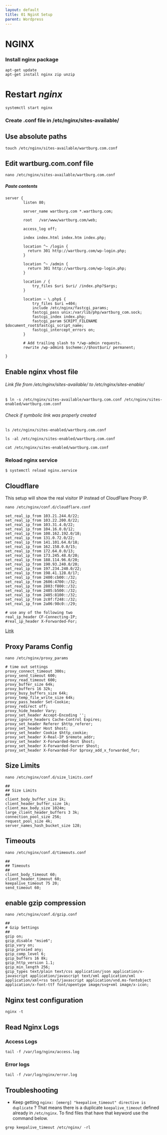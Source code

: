 ```yaml
---
layout: default
title: 01 NginX Setup      
parent: Wordpress
---
```


# NGINX


### Install nginx package

```
apt-get update
apt-get install nginx zip unzip
```

# Restart *nginx*

```
systemctl start nginx
```

### Create .conf file in /etc/nginx/sites-available/

## Use absolute paths

````
touch /etc/nginx/sites-available/wartburg.com.conf
````

## Edit wartburg.com.conf file

````
nano /etc/nginx/sites-available/wartburg.com.conf
````

##### Paste contents

````
server {
        listen 80;

        server_name wartburg.com *.wartburg.com;

        root   /var/www/wartburg.com/web;

        access_log off;

        index index.html index.htm index.php;

        location ^~ /login {
          return 301 http://wartburg.com/wp-login.php;
        }

        location ^~ /admin {
          return 301 http://wartburg.com/wp-login.php;
        }

        location / {
	        try_files $uri $uri/ /index.php?$args;
        }

        location ~ \.php$ {
            try_files $uri =404;
            include /etc/nginx/fastcgi_params;
            fastcgi_pass unix:/var/lib/php/wartburg_com.sock;
            fastcgi_index index.php;
            fastcgi_param SCRIPT_FILENAME $document_root$fastcgi_script_name;
            fastcgi_intercept_errors on;
        }

        # Add trailing slash to */wp-admin requests.
        rewrite /wp-admin$ $scheme://$host$uri/ permanent;

}

````

## Enable nginx vhost file

###### Link file from /etc/nginx/sites-available/ to /etc/nginx/sites-enable/

````
$ ln -s /etc/nginx/sites-available/wartburg.com.conf /etc/nginx/sites-enabled/wartburg.com.conf
````

###### Check if symbolic link was properly created

````
ls /etc/nginx/sites-enabled/wartburg.com.conf
````

````
ls -al /etc/nginx/sites-enabled/wartburg.com.conf
````

````
cat /etc/nginx/sites-enabled/wartburg.com.conf
````

### Reload nginx service

````
$ systemctl reload nginx.service
````

## Cloudflare

This setup will show the real visitor IP instead of CloudFlare Proxy IP.

````
nano /etc/nginx/conf.d/cloudflare.conf
````

````
set_real_ip_from 103.21.244.0/22;
set_real_ip_from 103.22.200.0/22;
set_real_ip_from 103.31.4.0/22;
set_real_ip_from 104.16.0.0/12;
set_real_ip_from 108.162.192.0/18;
set_real_ip_from 131.0.72.0/22;
set_real_ip_from 141.101.64.0/18;
set_real_ip_from 162.158.0.0/15;
set_real_ip_from 172.64.0.0/13;
set_real_ip_from 173.245.48.0/20;
set_real_ip_from 188.114.96.0/20;
set_real_ip_from 190.93.240.0/20;
set_real_ip_from 197.234.240.0/22;
set_real_ip_from 198.41.128.0/17;
set_real_ip_from 2400:cb00::/32;
set_real_ip_from 2606:4700::/32;
set_real_ip_from 2803:f800::/32;
set_real_ip_from 2405:b500::/32;
set_real_ip_from 2405:8100::/32;
set_real_ip_from 2c0f:f248::/32;
set_real_ip_from 2a06:98c0::/29;

# use any of the following two
real_ip_header CF-Connecting-IP;
#real_ip_header X-Forwarded-For;
````


[Link](https://support.cloudflare.com/hc/en-us/articles/200170706-How-do-I-restore-original-visitor-IP-with-Nginx-)


## Proxy Params Config

````
nano /etc/nginx/proxy_params
````

````
# time out settings
proxy_connect_timeout 300s;
proxy_send_timeout 600;
proxy_read_timeout 600;
proxy_buffer_size 64k;
proxy_buffers 16 32k;
proxy_busy_buffers_size 64k;
proxy_temp_file_write_size 64k;
proxy_pass_header Set-Cookie;
proxy_redirect off;
proxy_hide_header Vary;
proxy_set_header Accept-Encoding '';
proxy_ignore_headers Cache-Control Expires;
proxy_set_header Referer $http_referer;
proxy_set_header Host $host;
proxy_set_header Cookie $http_cookie;
proxy_set_header X-Real-IP $remote_addr;
proxy_set_header X-Forwarded-Host $host;
proxy_set_header X-Forwarded-Server $host;
proxy_set_header X-Forwarded-For $proxy_add_x_forwarded_for;
````

## Size Limits

````
nano /etc/nginx/conf.d/size_limits.conf
````

````
##
## Size Limits
##
client_body_buffer_size 1k;
client_header_buffer_size 1k;
client_max_body_size 1024m;
large_client_header_buffers 3 3k;
connection_pool_size 256;
request_pool_size 4k;
server_names_hash_bucket_size 128;
````


## Timeouts

````
nano /etc/nginx/conf.d/timeouts.conf
````

````
##
## Timeouts
##
client_body_timeout 60;
client_header_timeout 60;
keepalive_timeout 75 20;
send_timeout 60;
````


## enable gzip compression


````
nano /etc/nginx/conf.d/gzip.conf
````

```
##
# Gzip Settings
##
gzip on;
gzip_disable "msie6";
gzip_vary on;
gzip_proxied any;
gzip_comp_level 6;
gzip_buffers 16 8k;
gzip_http_version 1.1;
gzip_min_length 256;
gzip_types text/plain text/css application/json application/x-javascript application/javascript text/xml application/xml application/xml+rss text/javascript application/vnd.ms-fontobject application/x-font-ttf font/opentype image/svg+xml image/x-icon;
```

## Nginx test configuration

````
nginx -t
````

## Read Nginx Logs

### Access Logs

````
tail -f /var/log/nginx/access.log
````
### Error logs

````
tail -f /var/log/nginx/error.log
````


## Troubleshooting

* Keep getting `nginx: [emerg] "keepalive_timeout" directive is duplicate` ? That means there is a duplicate `keepalive_timeout` defined already in `/etc/nginx`. To find files that have that keyword use the command below.

````
grep keepalive_timeout /etc/nginx/ -rl
````
